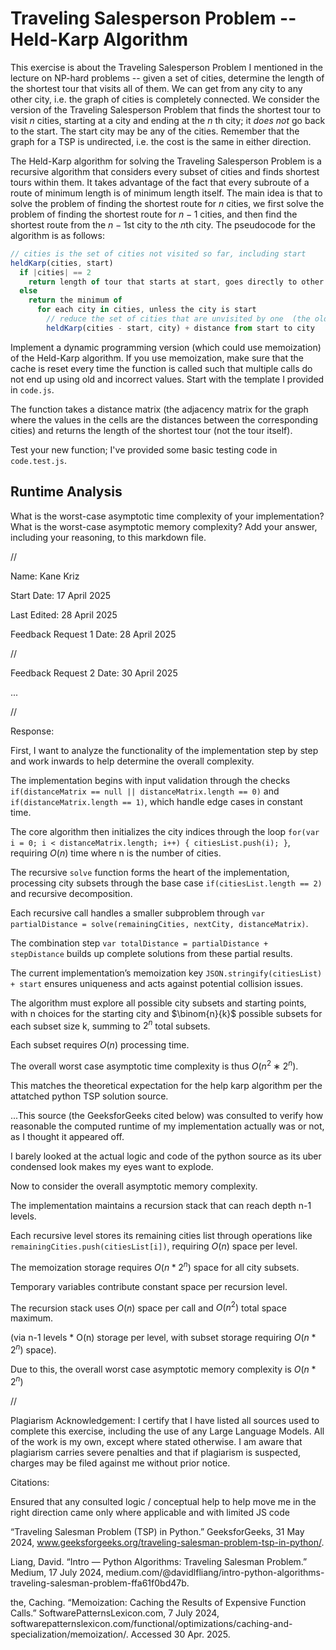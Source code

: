 # Traveling Salesperson Problem -- Held-Karp Algorithm

This exercise is about the Traveling Salesperson Problem I mentioned in the
lecture on NP-hard problems -- given a set of cities, determine the length of
the shortest tour that visits all of them. We can get from any city to any other
city, i.e. the graph of cities is completely connected. We consider the version
of the Traveling Salesperson Problem that finds the shortest tour to visit $n$
cities, starting at a city and ending at the $n$ th city; it *does not* go
back to the start. The start city may be any of the cities. Remember that the
graph for a TSP is undirected, i.e. the cost is the same in either direction.

The Held-Karp algorithm for solving the Traveling Salesperson Problem is a
recursive algorithm that considers every subset of cities and finds shortest
tours within them. It takes advantage of the fact that every subroute of a route
of minimum length is of minimum length itself. The main idea is that to solve
the problem of finding the shortest route for $n$ cities, we first solve the
problem of finding the shortest route for $n-1$ cities, and then find the
shortest route from the $n-1$st city to the $n$th city. The pseudocode for the
algorithm is as follows:

```javascript
// cities is the set of cities not visited so far, including start
heldKarp(cities, start)
  if |cities| == 2
    return length of tour that starts at start, goes directly to other city in cities
  else
    return the minimum of
      for each city in cities, unless the city is start
        // reduce the set of cities that are unvisited by one  (the old start), set the new start, add on the distance from old start to new start
        heldKarp(cities - start, city) + distance from start to city
```

Implement a dynamic programming version (which could use memoization) of the
Held-Karp algorithm. If you use memoization, make sure that the cache is reset
every time the function is called such that multiple calls do not end up using
old and incorrect values. Start with the template I provided in `code.js`.

The function takes a distance matrix (the adjacency matrix for the graph where
the values in the cells are the distances between the corresponding cities) and
returns the length of the shortest tour (not the tour itself).

Test your new function; I've provided some basic testing code in `code.test.js`.

## Runtime Analysis

What is the worst-case asymptotic time complexity of your implementation? What
is the worst-case asymptotic memory complexity? Add your answer, including your
reasoning, to this markdown file.


//



Name: Kane Kriz

Start Date: 17 April 2025

Last Edited: 28 April 2025

Feedback Request 1 Date: 28 April 2025




//


Feedback Request 2 Date: 30 April 2025


...


//



Response: 




First, I want to analyze the functionality of the implementation step by step and work inwards to help determine the overall complexity. 

The implementation begins with input validation through the checks `if(distanceMatrix == null || distanceMatrix.length == 0)` and `if(distanceMatrix.length == 1)`, which handle edge cases in constant time. 

The core algorithm then initializes the city indices through the loop `for(var i = 0; i < distanceMatrix.length; i++) { citiesList.push(i); }`, requiring $O(n)$ time where n is the number of cities.

The recursive `solve` function forms the heart of the implementation, processing city subsets through the base case `if(citiesList.length == 2)` and recursive decomposition. 

Each recursive call handles a smaller subproblem through `var partialDistance = solve(remainingCities, nextCity, distanceMatrix)`.

The combination step `var totalDistance = partialDistance + stepDistance` builds up complete solutions from these partial results. 

The current implementation’s memoization key `JSON.stringify(citiesList) + start` ensures uniqueness and acts against potential collision issues.

The algorithm must explore all possible city subsets and starting points, with n choices for the starting city and $\binom{n}{k}$ possible subsets for each subset size k, summing to $2^n$ total subsets.

Each subset requires $O(n)$ processing time.

The overall worst case asymptotic time complexity is thus $O(n^2 ∗ 2^n)$. 

This matches the theoretical expectation for the help karp algorithm per the attatched python TSP solution source.

...This source (the GeeksforGeeks cited below) was consulted to verify how reasonable the computed runtime of my implementation actually was or not, as I thought it appeared off.

I barely looked at the actual logic and code of the python source as its uber condensed look makes my eyes want to explode.




Now to consider the overall asymptotic memory complexity. 

The implementation maintains a recursion stack that can reach depth n-1 levels.

Each recursive level stores its remaining cities list through operations like `remainingCities.push(citiesList[i])`, requiring $O(n)$ space per level. 

The memoization storage requires $O(n * 2^n)$ space for all city subsets.

Temporary variables contribute constant space per recursion level.

The recursion stack uses $O(n)$ space per call and $O(n^2)$ total space maximum.

(via n-1 levels * O(n) storage per level, with subset storage requiring $O(n * 2^n)$ space).

Due to this, the overall worst case asymptotic memory complexity is $O(n * 2^n)$



//




Plagiarism Acknowledgement: I certify that I have listed all sources used to complete this exercise, including the use of any Large Language Models. All of the work is my own, except where stated otherwise. I am aware that plagiarism carries severe penalties and that if plagiarism is suspected, charges may be filed against me without prior notice.



Citations:

Ensured that any consulted logic / conceptual help to help move me in the right direction came only where applicable and with limited JS code

“Traveling Salesman Problem (TSP) in Python.” GeeksforGeeks, 31 May 2024, www.geeksforgeeks.org/traveling-salesman-problem-tsp-in-python/.

Liang, David. “Intro — Python Algorithms: Traveling Salesman Problem.” Medium, 17 July 2024, medium.com/@davidlfliang/intro-python-algorithms-traveling-salesman-problem-ffa61f0bd47b.

the, Caching. “Memoization: Caching the Results of Expensive Function Calls.” SoftwarePatternsLexicon.com, 7 July 2024, softwarepatternslexicon.com/functional/optimizations/caching-and-specialization/memoization/. Accessed 30 Apr. 2025.
